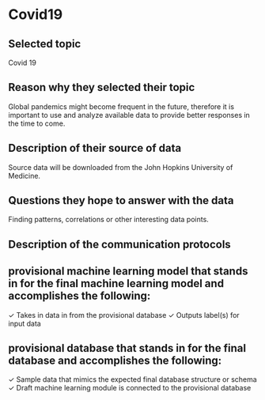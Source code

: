 # Covid19

## Selected topic
Covid 19 

## Reason why they selected their topic
Global pandemics might become frequent in the future, therefore it is important to use and analyze available data to provide better responses in the time to come. 

## Description of their source of data
Source data will be downloaded from the John Hopkins University of Medicine. 

## Questions they hope to answer with the data
Finding patterns, correlations or other interesting data points. 

## Description of the communication protocols

## provisional machine learning model that stands in for the final machine learning model and accomplishes the following:
✓ Takes in data in from the provisional database
✓ Outputs label(s) for input data

## provisional database that stands in for the final database and accomplishes the following:
✓ Sample data that mimics the expected final database structure or schema
✓ Draft machine learning module is connected to the provisional database
